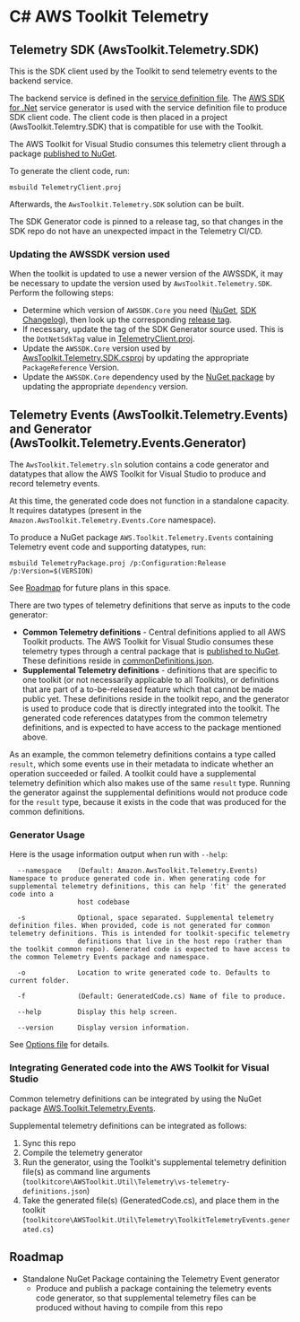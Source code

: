 # C# AWS Toolkit Telemetry

## Telemetry SDK (AwsToolkit.Telemetry.SDK)

This is the SDK client used by the Toolkit to send telemetry events to the backend service.

The backend service is defined in the [service definition file](/telemetry/service/service-model.json). The [AWS SDK for .Net](https://github.com/aws/aws-sdk-net) service generator is used with the service definition file to produce SDK client code. The client code is then placed in a project (AwsToolkit.Telemtry.SDK) that is compatible for use with the Toolkit.

The AWS Toolkit for Visual Studio consumes this telemetry client through a package [published to NuGet](https://www.nuget.org/packages/AWS.Toolkit.Telemetry.SDK/).

To generate the client code, run:

```
msbuild TelemetryClient.proj
```

Afterwards, the `AwsToolkit.Telemetry.SDK` solution can be built.

The SDK Generator code is pinned to a release tag, so that changes in the SDK repo do not have an unexpected impact in the Telemetry CI/CD.

### Updating the AWSSDK version used

When the toolkit is updated to use a newer version of the AWSSDK, it may be necessary to update the version used by `AwsToolkit.Telemetry.SDK`. Perform the following steps:

-   Determine which version of `AWSSDK.Core` you need ([NuGet](https://www.nuget.org/packages/AWSSDK.Core/), [SDK Changelog](https://github.com/aws/aws-sdk-net/blob/master/SDK.CHANGELOG.md)), then look up the corresponding [release tag](https://github.com/aws/aws-sdk-net/tags).
-   If necessary, update the tag of the SDK Generator source used. This is the `DotNetSdkTag` value in [TelemetryClient.proj](/telemetry/csharp/TelemetryClient.proj).
-   Update the `AWSSDK.Core` version used by [AwsToolkit.Telemetry.SDK.csproj](/telemetry/csharp/AwsToolkit.Telemetry.SDK/AwsToolkit.Telemetry.SDK.csproj) by updating the appropriate `PackageReference` Version.
-   Update the `AWSSDK.Core` dependency used by the [NuGet package](/telemetry/csharp/AwsToolkit.Telemetry.SDK/AwsToolkit.Telemetry.SDK.nuspec) by updating the appropriate `dependency` version.

## Telemetry Events (AwsToolkit.Telemetry.Events) and Generator (AwsToolkit.Telemetry.Events.Generator)

The `AwsToolkit.Telemetry.sln` solution contains a code generator and datatypes that allow the AWS Toolkit for Visual Studio to produce and record telemetry events.

At this time, the generated code does not function in a standalone capacity. It requires datatypes (present in the `Amazon.AwsToolkit.Telemetry.Events.Core` namespace). 

To produce a NuGet package ```AWS.Toolkit.Telemetry.Events``` containing Telemetry event code and supporting datatypes, run:

```
msbuild TelemetryPackage.proj /p:Configuration:Release /p:Version=$(VERSION)
```

See [Roadmap](#Roadmap) for future plans in this space.

There are two types of telemetry definitions that serve as inputs to the code generator:

-   **Common Telemetry definitions** - Central definitions applied to all AWS Toolkit products. The AWS Toolkit for Visual Studio consumes these telemetry types through a central package that is [published to NuGet](https://www.nuget.org/packages/AWS.Toolkit.Telemetry.Events/). These definitions reside in [commonDefinitions.json](/telemetry/definitions/commonDefinitions.json).
-   **Supplemental Telemetry definitions** - definitions that are specific to one toolkit (or not necessarily applicable to all Toolkits), or definitions that are part of a to-be-released feature which that cannot be made public yet. These definitions reside in the toolkit repo, and the generator is used to produce code that is directly integrated into the toolkit. The generated code references datatypes from the common telemetry definitions, and is expected to have access to the package mentioned above.

As an example, the common telemetry definitions contains a type called `result`, which some events use in their metadata to indicate whether an operation succeeded or failed. A toolkit could have a supplemental telemetry definition which also makes use of the same `result` type. Running the generator against the supplemental definitions would not produce code for the `result` type, because it exists in the code that was produced for the common definitions.

### Generator Usage

Here is the usage information output when run with `--help`:

```
  --namespace    (Default: Amazon.AwsToolkit.Telemetry.Events) Namespace to produce generated code in. When generating code for supplemental telemetry definitions, this can help 'fit' the generated code into a
                 host codebase

  -s             Optional, space separated. Supplemental telemetry definition files. When provided, code is not generated for common telemetry definitions. This is intended for toolkit-specific telemetry
                 definitions that live in the host repo (rather than the toolkit common repo). Generated code is expected to have access to the common Telemetry Events package and namespace.

  -o             Location to write generated code to. Defaults to current folder.

  -f             (Default: GeneratedCode.cs) Name of file to produce.

  --help         Display this help screen.

  --version      Display version information.
```

See [Options file](AwsToolkit.Telemetry.Events.Generator/Options.cs) for details.

### Integrating Generated code into the AWS Toolkit for Visual Studio

Common telemetry definitions can be integrated by using the NuGet package [AWS.Toolkit.Telemetry.Events](https://www.nuget.org/packages/AWS.Toolkit.Telemetry.Events/).

Supplemental telemetry definitions can be integrated as follows:

1. Sync this repo
1. Compile the telemetry generator
1. Run the generator, using the Toolkit's supplemental telemetry definition file(s) as command line arguments (`toolkitcore\AWSToolkit.Util\Telemetry\vs-telemetry-definitions.json`)
1. Take the generated file(s) (GeneratedCode.cs), and place them in the toolkit (`toolkitcore\AWSToolkit.Util\Telemetry\ToolkitTelemetryEvents.generated.cs`)

## Roadmap

-   Standalone NuGet Package containing the Telemetry Event generator
    -   Produce and publish a package containing the telemetry events code generator, so that supplemental telemetry files can be produced without having to compile from this repo
